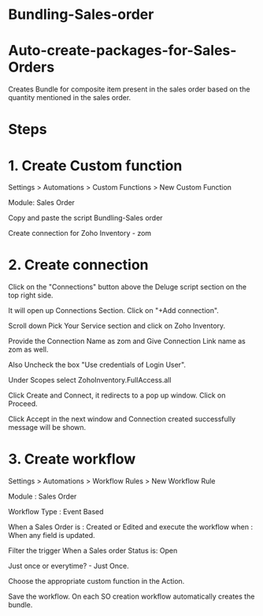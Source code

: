 # Bundling-Sales-order
# Auto-create-packages-for-Sales-Orders

Creates Bundle for composite item present in the sales order based on the quantity mentioned in the sales order.

# Steps
# 1. Create Custom function

Settings > Automations > Custom Functions > New Custom Function 

Module: Sales Order

Copy and paste the script Bundling-Sales order

Create connection for Zoho Inventory - zom

# 2. Create connection 
Click on the "Connections" button above the Deluge script section on the top right side.

It will open up Connections Section. Click on "+Add connection".

Scroll down Pick Your Service section and click on Zoho Inventory.

Provide the Connection Name as zom and Give Connection Link name as zom as well.

Also Uncheck the box "Use credentials of Login User".

Under Scopes select ZohoInventory.FullAccess.all

Click Create and Connect, it redirects to a pop up window. Click on Proceed.

Click Accept in the next window and Connection created successfully message will be shown.


# 3. Create workflow

Settings > Automations > Workflow Rules > New Workflow Rule

Module : Sales Order

Workflow Type : Event Based

When a Sales Order is : Created or Edited and execute the workflow when : When any field is updated.

Filter the trigger When a Sales order Status is: Open

Just once or everytime? - Just Once.

Choose the appropriate custom function in the Action.

Save the workflow. On each SO creation workflow automatically creates the bundle.

